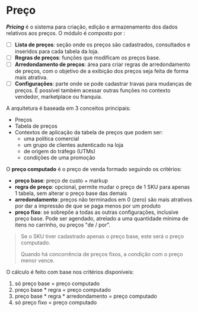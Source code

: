 # **Preço**
***Pricing*** é o sistema para criação, edição e armazenamento dos dados relativos aos preços.
O módulo é composto por :
- [ ] **Lista de preços**: seção onde os preços são cadastrados, consultados e inseridos para cada tabela da loja.
- [ ] **Regras de preços**: funções que modificam os preços base.
- [ ] **Arredondamento de preços**: área para criar regras de arredondamento de preços, com o objetivo de a exibição dos preços seja feita de forma mais atrativa.
- [ ] **Configurações**: parte onde se pode cadastrar travas para mudanças de preços. É possível também acessar outras funções no contexto vendedor, marketplace ou franquia.

A arquitetura é baseada em 3 conceitos principais:
- Preços
- Tabela de preços
- Contextos de aplicação da tabela de preços que podem ser:
  - uma política comercial
  - um grupo de clientes autenticado na loja
  - de origem do tráfego (UTMs)
  - condições de uma promoção
  
O **preço computado** é o preço de venda formado seguindo os critérios:
- **preço base**: preço de custo + markup
- **regra de preço**: opcional, permite mudar o preço de 1 SKU para apenas 1 tabela, sem alterar o preço base das demais
- **arredondamento**: preços não terminados em 0 (zero) são mais atrativos por dar a impressão de que se paga menos por um produto
- **preço fixo**: se sobrepõe a todas as outras configurações, inclusive preço base. Pode ser agendado, atrelado a uma quantidade mínima de itens no carrinho, ou preços "de / por". 
> Se o SKU tiver cadastrado apenas o preço base, este será o preço computado.
> 
> Quando há concorrência de preços fixos, a condição com o preço menor vence.

O cálculo é feito com base nos critérios disponíveis:

1. só preço base = preço computado
2. preço base * regra = preço computado 
3. preço base * regra * arredondamento = preço computado
4. só preço fixo = preço computado
